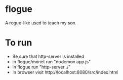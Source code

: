 # flogue
A rogue-like used to teach my son.

# To run
* Be sure that http-server is installed
* in flogue/monet run "nodemon app.js"
* in flogue run "http-server ./"
* In browser visit http://localhost:8080/src/index.html